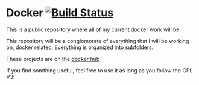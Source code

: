 Docker  [![Build Status](https://circleci.com/gh/jgkamat/docker.svg?&style=svg&circle-token=eac4b6cec682839a9e819f1a9dd441128d9350d3)](https://circleci.com/gh/jgkamat/docker)
======

This is a public repository where all of my current docker work will be.

This repository will be a conglomorate of everything that I will be working on, docker related. Everything is organized into subfolders.

These projects are on the [docker hub](https://hub.docker.com/u/jgkamat/)

If you find somthing useful, feel free to use it as long as you follow the GPL V3!
